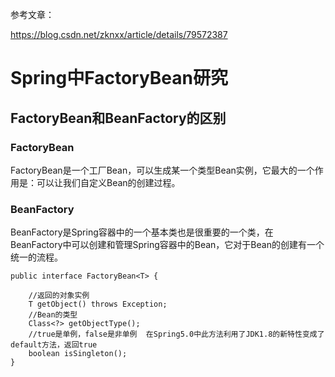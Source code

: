 参考文章：

https://blog.csdn.net/zknxx/article/details/79572387

# Spring中FactoryBean研究

## FactoryBean和BeanFactory的区别

### FactoryBean

FactoryBean是一个工厂Bean，可以生成某一个类型Bean实例，它最大的一个作用是：可以让我们自定义Bean的创建过程。

### BeanFactory

BeanFactory是Spring容器中的一个基本类也是很重要的一个类，在BeanFactory中可以创建和管理Spring容器中的Bean，它对于Bean的创建有一个统一的流程。



```
public interface FactoryBean<T> {

    //返回的对象实例
    T getObject() throws Exception;
    //Bean的类型
    Class<?> getObjectType();
    //true是单例，false是非单例  在Spring5.0中此方法利用了JDK1.8的新特性变成了default方法，返回true
    boolean isSingleton();
}
```

